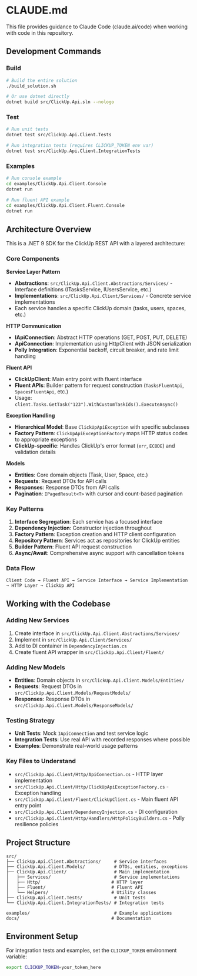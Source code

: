 # CLAUDE.md

This file provides guidance to Claude Code (claude.ai/code) when working with code in this repository.

## Development Commands

### Build
```bash
# Build the entire solution
./build_solution.sh

# Or use dotnet directly
dotnet build src/ClickUp.Api.sln --nologo
```

### Test
```bash
# Run unit tests
dotnet test src/ClickUp.Api.Client.Tests

# Run integration tests (requires CLICKUP_TOKEN env var)
dotnet test src/ClickUp.Api.Client.IntegrationTests
```

### Examples
```bash
# Run console example
cd examples/ClickUp.Api.Client.Console
dotnet run

# Run fluent API example
cd examples/ClickUp.Api.Client.Fluent.Console
dotnet run
```

## Architecture Overview

This is a .NET 9 SDK for the ClickUp REST API with a layered architecture:

### Core Components

**Service Layer Pattern**
- **Abstractions**: `src/ClickUp.Api.Client.Abstractions/Services/` - Interface definitions (ITasksService, IUsersService, etc.)
- **Implementations**: `src/ClickUp.Api.Client/Services/` - Concrete service implementations
- Each service handles a specific ClickUp domain (tasks, users, spaces, etc.)

**HTTP Communication**
- **IApiConnection**: Abstract HTTP operations (GET, POST, PUT, DELETE)
- **ApiConnection**: Implementation using HttpClient with JSON serialization
- **Polly Integration**: Exponential backoff, circuit breaker, and rate limit handling

**Fluent API**
- **ClickUpClient**: Main entry point with fluent interface
- **Fluent APIs**: Builder pattern for request construction (`TasksFluentApi`, `SpacesFluentApi`, etc.)
- Usage: `client.Tasks.GetTask("123").WithCustomTaskIds().ExecuteAsync()`

**Exception Handling**
- **Hierarchical Model**: Base `ClickUpApiException` with specific subclasses
- **Factory Pattern**: `ClickUpApiExceptionFactory` maps HTTP status codes to appropriate exceptions
- **ClickUp-specific**: Handles ClickUp's error format (`err`, `ECODE`) and validation details

**Models**
- **Entities**: Core domain objects (Task, User, Space, etc.)
- **Requests**: Request DTOs for API calls
- **Responses**: Response DTOs from API calls
- **Pagination**: `IPagedResult<T>` with cursor and count-based pagination

### Key Patterns

1. **Interface Segregation**: Each service has a focused interface
2. **Dependency Injection**: Constructor injection throughout
3. **Factory Pattern**: Exception creation and HTTP client configuration
4. **Repository Pattern**: Services act as repositories for ClickUp entities
5. **Builder Pattern**: Fluent API request construction
6. **Async/Await**: Comprehensive async support with cancellation tokens

### Data Flow
```
Client Code → Fluent API → Service Interface → Service Implementation → HTTP Layer → ClickUp API
```

## Working with the Codebase

### Adding New Services
1. Create interface in `src/ClickUp.Api.Client.Abstractions/Services/`
2. Implement in `src/ClickUp.Api.Client/Services/`
3. Add to DI container in `DependencyInjection.cs`
4. Create fluent API wrapper in `src/ClickUp.Api.Client/Fluent/`

### Adding New Models
- **Entities**: Domain objects in `src/ClickUp.Api.Client.Models/Entities/`
- **Requests**: Request DTOs in `src/ClickUp.Api.Client.Models/RequestModels/`
- **Responses**: Response DTOs in `src/ClickUp.Api.Client.Models/ResponseModels/`

### Testing Strategy
- **Unit Tests**: Mock `IApiConnection` and test service logic
- **Integration Tests**: Use real API with recorded responses where possible
- **Examples**: Demonstrate real-world usage patterns

### Key Files to Understand
- `src/ClickUp.Api.Client/Http/ApiConnection.cs` - HTTP layer implementation
- `src/ClickUp.Api.Client/Http/ClickUpApiExceptionFactory.cs` - Exception handling
- `src/ClickUp.Api.Client/Fluent/ClickUpClient.cs` - Main fluent API entry point
- `src/ClickUp.Api.Client/DependencyInjection.cs` - DI configuration
- `src/ClickUp.Api.Client/Http/Handlers/HttpPolicyBuilders.cs` - Polly resilience policies

## Project Structure

```
src/
├── ClickUp.Api.Client.Abstractions/     # Service interfaces
├── ClickUp.Api.Client.Models/           # DTOs, entities, exceptions
├── ClickUp.Api.Client/                  # Main implementation
│   ├── Services/                        # Service implementations
│   ├── Http/                           # HTTP layer
│   ├── Fluent/                         # Fluent API
│   └── Helpers/                        # Utility classes
├── ClickUp.Api.Client.Tests/            # Unit tests
└── ClickUp.Api.Client.IntegrationTests/ # Integration tests

examples/                                # Example applications
docs/                                   # Documentation
```

## Environment Setup

For integration tests and examples, set the `CLICKUP_TOKEN` environment variable:
```bash
export CLICKUP_TOKEN=your_token_here
```